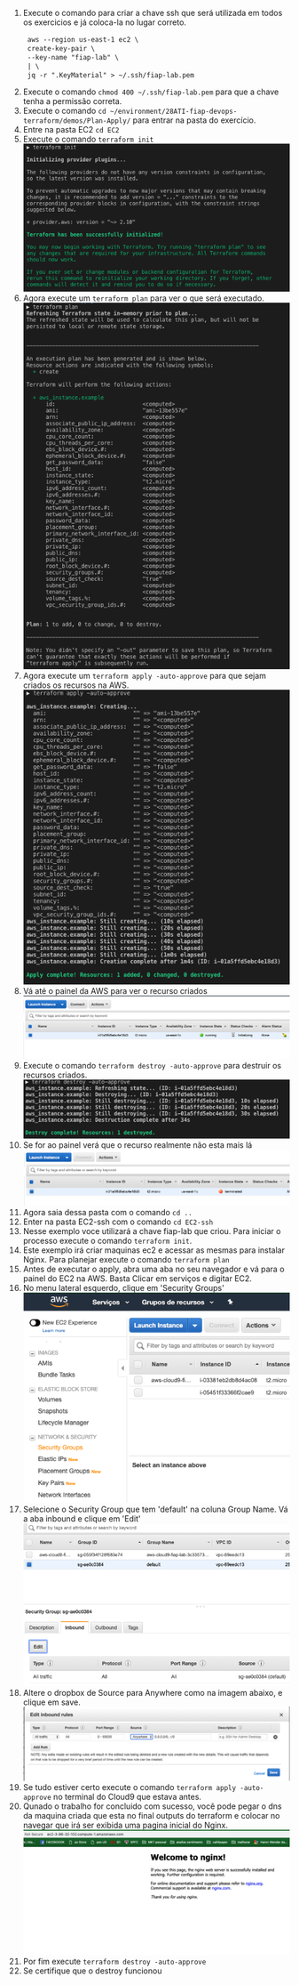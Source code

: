 1. Execute o comando para criar a chave ssh que será utilizada em todos os exercicios e já coloca-la no lugar correto.
   ```
    aws --region us-east-1 ec2 \
    create-key-pair \
    --key-name "fiap-lab" \
    | \
    jq -r ".KeyMaterial" > ~/.ssh/fiap-lab.pem   
   ```
2. Execute o comando `chmod 400 ~/.ssh/fiap-lab.pem` para que a chave tenha a permissão correta.
3. Execute o comando `cd ~/environment/28ATI-fiap-devops-terraform/demos/Plan-Apply/` para entrar na pasta do exercício.
4. Entre na pasta EC2 `cd EC2`
5. Execute o comando `terraform init`
   ![init](images/terraforminit.png)
6. Agora execute um `terraform plan` para ver o que será executado.
   ![plan](images/plan.png)
7. Agora execute um `terraform apply -auto-approve` para que sejam criados os recursos na AWS.
    ![apply](images/apply.png)
8. Vá até o painel da AWS para ver o recurso criados
    ![awspainelec2](images/painelec21.png)
9. Execute o comando `terraform destroy -auto-approve` para destruir os recursos criados.
   ![destroy](images/Destroy.png)
10. Se for ao painel verá que o recurso realmente não esta mais lá
   ![ec22](images/painelec22.png)
11. Agora saia dessa pasta com o comando `cd ..`
12. Enter na pasta EC2-ssh com o comando `cd EC2-ssh`
13. Nesse exemplo voce utilizará a chave fiap-lab que criou. Para iniciar o processo execute o comando `terraform init`.
14. Este exemplo irá criar maquinas ec2 e acessar as mesmas para instalar Nginx. Para planejar execute o comando `terraform plan`
15. Antes de executar o apply, abra uma aba no seu navegador e vá para o painel do EC2 na AWS. Basta Clicar em serviços e digitar EC2.
16. No menu lateral esquerdo, clique em 'Security Groups' 
    ![](images/painelec2.png)
17. Selecione o Security Group que tem 'default' na coluna Group Name. Vá a aba inbound e clique em 'Edit'
    ![](images/sgpainel.png)
18. Altere o dropbox de Source para Anywhere como na imagem abaixo, e clique em save.
    ![](images/anywhere.png)
19. Se tudo estiver certo execute o comando `terraform apply -auto-approve` no terminal do Cloud9 que estava antes.
20. Qunado o trabalho for concluido com sucesso, você pode pegar o dns da maquina criada que esta no final outputs do terraform e colocar no navegar que irá ser exibida uma pagina inicial do Nginx.
    ![nginx](images/nginxworks.png)
21. Por fim execute `terraform destroy -auto-approve`
22. Se certifique que o destroy funcionou



